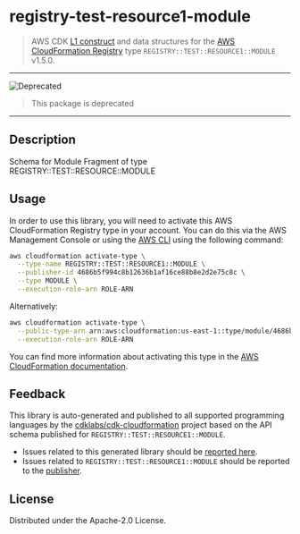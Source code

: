 # registry-test-resource1-module

> AWS CDK [L1 construct](https://docs.aws.amazon.com/cdk/latest/guide/constructs.html) and data structures for the [AWS CloudFormation Registry](https://docs.aws.amazon.com/AWSCloudFormation/latest/UserGuide/registry.html) type `REGISTRY::TEST::RESOURCE1::MODULE` v1.5.0.

---


![Deprecated](https://img.shields.io/badge/deprecated-critical.svg?style=for-the-badge)

> This package is deprecated

---


## Description

Schema for Module Fragment of type REGISTRY::TEST::RESOURCE::MODULE

## Usage

In order to use this library, you will need to activate this AWS CloudFormation Registry type in your account. You can do this via the AWS Management Console or using the [AWS CLI](https://aws.amazon.com/cli/) using the following command:

```sh
aws cloudformation activate-type \
  --type-name REGISTRY::TEST::RESOURCE1::MODULE \
  --publisher-id 4686b5f994c8b12636b1af16ce88b8e2d2e75c8c \
  --type MODULE \
  --execution-role-arn ROLE-ARN
```

Alternatively:

```sh
aws cloudformation activate-type \
  --public-type-arn arn:aws:cloudformation:us-east-1::type/module/4686b5f994c8b12636b1af16ce88b8e2d2e75c8c/REGISTRY-TEST-RESOURCE1-MODULE \
  --execution-role-arn ROLE-ARN
```

You can find more information about activating this type in the [AWS CloudFormation documentation](https://docs.aws.amazon.com/AWSCloudFormation/latest/UserGuide/registry-public.html).

## Feedback

This library is auto-generated and published to all supported programming languages by the [cdklabs/cdk-cloudformation](https://github.com/cdklabs/cdk-cloudformation) project based on the API schema published for `REGISTRY::TEST::RESOURCE1::MODULE`.

* Issues related to this generated library should be [reported here](https://github.com/cdklabs/cdk-cloudformation/issues/new?title=Issue+with+%40cdk-cloudformation%2Fregistry-test-resource1-module+v1.5.0).
* Issues related to `REGISTRY::TEST::RESOURCE1::MODULE` should be reported to the [publisher](undefined).

## License

Distributed under the Apache-2.0 License.
